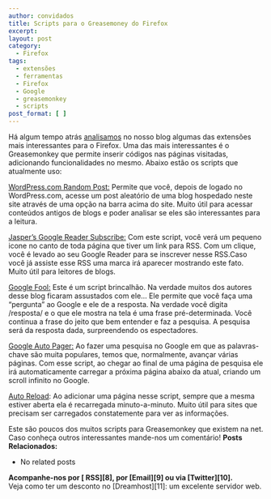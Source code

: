 ```yaml
---
author: convidados
title: Scripts para o Greasemoney do Firefox
excerpt:
layout: post
category:
  - Firefox
tags:
  - extensões
  - ferramentas
  - Firefox
  - Google
  - greasemonkey
  - scripts
post_format: [ ]
---
```

Há algum tempo atrás [analisamos][1] no nosso blog algumas das extensões mais interessantes para o Firefox. Uma das mais interessantes é o Greasemonkey que permite inserir códigos nas páginas visitadas, adicionando funcionalidades no mesmo. Abaixo estão os scripts que atualmente uso:

[WordPress.com Random Post:][2] Permite que você, depois de logado no WordPress.com, acesse um post aleatório de uma blog hospedado neste site através de uma opção na barra acima do site. Muito útil para acessar conteúdos antigos de blogs e poder analisar se eles são interessantes para a leitura.

[Jasper’s Google Reader Subscribe:][3] Com este script, você verá um pequeno icone no canto de toda página que tiver um link para RSS. Com um clique, você é levado ao seu Google Reader para se inscrever nesse RSS.Caso você já assiste esse RSS uma marca irá aparecer mostrando este fato. Muito útil para leitores de blogs.

[Google Fool:][4] Este é um script brincalhão. Na verdade muitos dos autores desse blog ficaram assustados com ele… Ele permite que você faça uma “pergunta” ao Google e ele de a resposta. Na verdade você digita /resposta/ e o que ele mostra na tela é uma frase pré-determinada. Você continua a frase do jeito que bem entender e faz a pesquisa. A pesquisa será da resposta dada, surpreendendo os espectadores.

[Google Auto Pager:][5] Ao fazer uma pesquisa no Google em que as palavras-chave são muita populares, temos que, normalmente, avançar várias páginas. Com esse script, ao chegar ao final de uma página de pesquisa ele irá automaticamente carregar a próxima página abaixo da atual, criando um scroll infinito no Google.

[Auto Reload][6]: Ao adicionar uma página nesse script, sempre que a mesma estiver aberta ela é recarregada minuto-a-minuto. Muito útil para sites que precisam ser carregados constatemente para ver as informações.

Este são poucos dos muitos scripts para Greasemonkey que existem na net. Caso conheça outros interessantes mande-nos um comentário! 
**Posts Relacionados:** 
*   No related posts









**Acompanhe-nos por [ RSS][8], por [Email][9] ou via [Twitter][10].**  
Veja como ter um desconto no [Dreamhost][11]: um excelente servidor web.

 [1]: http://vidageek.net/2007/02/01/extensoes-do-firefox/
 [2]: http://engtech.wordpress.com/2007/04/24/greasemonkey-script-stumble-wordpresscom-blogs-random-post/ "Greasemonkey Script - Stumbling Through WordPress.com Blogs"
 [3]: http://blog.persistent.info/2006/05/smart-google-reader-subscribe-button.html " Smart Google Reader Subscribe Button"
 [4]: http://www.krazydad.com/greasemonkey/googlefool.php "APRIL FOOGLE!"
 [5]: http://googlesystem.blogspot.com/2007/04/infinite-scrolling-in-google-search.html "Infinite Scrolling in Google Search"
 [6]: http://blog.monstuff.com/archives/000239.html





